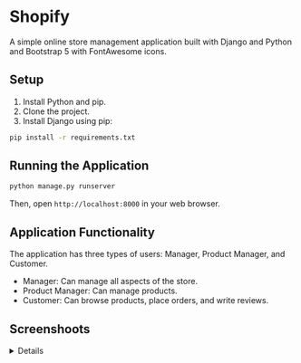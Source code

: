 # Shopify

A simple online store management application built with Django and Python and Bootstrap 5 with FontAwesome icons.

## Setup

1. Install Python and pip.
2. Clone the project.
3. Install Django using pip:

```bash
pip install -r requirements.txt
```

## Running the Application

```bash
python manage.py runserver
```

Then, open `http://localhost:8000` in your web browser.

## Application Functionality

The application has three types of users: Manager, Product Manager, and Customer. 

- Manager: Can manage all aspects of the store.
- Product Manager: Can manage products.
- Customer: Can browse products, place orders, and write reviews.

## Screenshoots
<p>
<details>
![Screenshot from 2024-05-15 15-07-31](https://github.com/Empatixx/SkjProjekt/assets/26182195/bdcfcd5f-1211-4c78-8f1f-fe25a6a2766d)
![Screenshot from 2024-05-15 15-07-12](https://github.com/Empatixx/SkjProjekt/assets/26182195/45c75efb-d550-4f87-a6dd-15870b979315)
![Screenshot from 2024-05-15 15-06-43](https://github.com/Empatixx/SkjProjekt/assets/26182195/39f250eb-d7c6-4cc8-86ca-c17c798bdc7d)
![Screenshot from 2024-05-15 15-05-57](https://github.com/Empatixx/SkjProjekt/assets/26182195/2704e99e-3776-4d92-a76b-609abeda6398)
![Screenshot from 2024-05-15 15-05-51](https://github.com/Empatixx/SkjProjekt/assets/26182195/19c6e681-a757-4b9d-b363-7bfc85645d67)
![Screenshot from 2024-05-15 15-05-41](https://github.com/Empatixx/SkjProjekt/assets/26182195/afe0d2a9-d56b-4b5f-a42e-f8f67176170a)
![Screenshot from 2024-05-15 14-59-26](https://github.com/Empatixx/SkjProjekt/assets/26182195/c09de93b-b77a-4f0b-87f3-75643628be9b)
</details>
</p>
